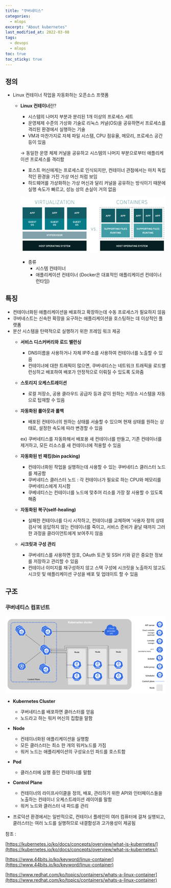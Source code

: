 ```yaml
---
title: "쿠버네티스"
categories:
  - mlops
excerpt: "About kubernetes"
last_modified_at: 2022-03-08
tags:
  - devops
  - mlops
toc: true
toc_sticky: true
---
```

## 정의

- Linux 컨테이너 작업을 자동화하는 오픈소스 프랫폼
    - **Linux 컨테이너**란?
        - 시스템의 나머지 부분과 분리된 1개 이상의 프로세스 세트
        - 운영체제 수준의 가상화 기술로 리눅스 커널(OS)을 공유하면서 프로세스를 격리된 환경에서 실행하는 기술
        - VM과 마찬가지로 자체 파일 시스템, CPU 점유율, 메모리, 프로세스 공간 등이 있음
        
        → 동일한 운영 체제 커널을 공유하고 시스템의 나머지 부분으로부터 애플리케이션 프로세스를 격리함
        
        - 호스트 머신에게는 프로세스로 인식되지만, 컨테이너 관점에서는 마치 독립적인 환경을 가진 가상 머신 처럼 보임
        - 하드웨어를 가상화하는 가상 머신과 달리 커널을 공유하는 방식이기 때문에 실행 속도가 빠르고, 성능 상의 손실이 거의 없음
        
        ![Untitled](/assets/post_images/2022-03-08/Untitled.png)
        
        - 종류
            - 시스템 컨테이너
            - 애플리케이션 컨테이너 (Docker은 대표적인 애플리케이션 컨테이너 런타임)

## 특징

- 컨테이너화된 애플리케이션을 배포하고 확장하는데 수동 프로세스가 필요하지 않음
- 쿠버네스트는 신속한 확장을 요구하는 애플리케이션을 호스팅하는 데 이상적인 플랫폼
- 분산 시스템을 탄력적으로 실행하기 위한 프레임 워크 제공
    - **서비스 디스커버리와 로드 밸런싱**
        - DNS이름을 사용하거나 자체 IP주소를 사용하여 컨테이너를 노출할 수 있음
        - 컨테이너에 대한 트래픽이 많으면, 쿠버네티스는 네트워크 트래픽을 로드밸런싱하고 배포하여 배포가 안정적으로 이뤄질 수 있도록 도와줌
    - **스토리지 오케스트레이션**
        - 로컬 저장소, 공용 클라우드 공급자 등과 같이 원하는 저장소 시스템을 자동으로 탑재할 수 있음
    - **자동화된 롤아웃과 롤백**
        - 배포된 컨테이너의 원하는 상태를 서술할 수 있으며 현재 상태를 원하는 상태로, 설정한 속도에 따라 변경할 수 있음
        
        ex) 쿠버네티스를 자동화해서 배포용 새 컨테이너를 만들고, 기존 컨테이너를 제거하고, 모든 리소스를 새 컨테이너에 적용할 수 있음
        
    - **자동화된 빈 패킹(bin packing)**
        - 컨테이너화된 작업을 실행하는데 사용할 수 있는 쿠버네티스 클러스터 노드를 제공함
        - 쿠버네티스 클러스터 노드 : 각 컨테이너가 필요로 하는 CPU와 메모리를 쿠버네티스에게 지시함
        - 쿠베네티스는 컨테이너를 노드에 맞추어 리소를 가장 잘 사용할 수 있도록 해줌
    - **자동화된 복구(self-healing)**
        - 실패한 컨테이너를 다시 시작하고, 컨테이너를 교체하며 ‘사용자 정의 상태 검사’에 응답하지 않는 컨테이너를 죽이고, 서비스 준비가 끝날 때까지 그러한 과정을 클라이언트에게 보여주지 않음
    - **시크릿과 구성 관리**
        - 쿠버네티스를 사용하면 암호, OAuth 토큰 및 SSH 키와 같은 중요한 정보를 저장하고 관리할 수 있음
        - 컨테이너 이미지를 재구성하지 않고 스택 구성에 시크릿을 노출하지 않고도 시크릿 및 애플리케이션 구성을 배포 및 업데이트 할 수 있음

## 구조

### 쿠버네티스 컴포넌트

![Untitled](/assets/post_images/2022-03-08/Untitled%201.png)

- **Kubernetes Cluster**
    - 쿠버네티스를 배포하면 클러스터를 얻음
    - 노드라고 하는 워커 머신의 집합을 말함
- **Node**
    - 컨테이너화된 애플리케이션을 실행함
    - 모든 클러스터는 최소 한 개의 워커노드를 가짐
    - 워커 노드는 애플리케이션의 구성요소인 파드를 호스트함
- **Pod**
    - 클러스터에 실행 중인 컨테이너를 말함
- **Control Plane**
    - 컨테이너의 라이프사이클을 정의, 배포, 관리하기 위한 API와 인터페이스들을 노출하는
    컨테이너 오케스트레이션 레이어를 말함
    - 워커 노드와 클러스터 내 파드를 관리

- 프로덕션 환경에서는 일반적으로,
컨테이너 플레인이 여러 컴퓨터에 걸쳐 실행되고,
클러스터는 여러 노드를 실행하므로
내결함성과 고가용성이 제공됨

참조 : 

[https://kubernetes.io/ko/docs/concepts/overview/what-is-kubernetes/](https://kubernetes.io/ko/docs/concepts/overview/what-is-kubernetes/)  

[https://www.44bits.io/ko/keyword/linux-container](https://www.44bits.io/ko/keyword/linux-container)  

[https://www.redhat.com/ko/topics/containers/whats-a-linux-container](https://www.redhat.com/ko/topics/containers/whats-a-linux-container)